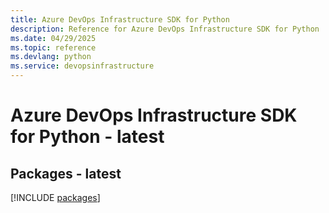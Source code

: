 ```yaml
---
title: Azure DevOps Infrastructure SDK for Python
description: Reference for Azure DevOps Infrastructure SDK for Python
ms.date: 04/29/2025
ms.topic: reference
ms.devlang: python
ms.service: devopsinfrastructure
---
```

# Azure DevOps Infrastructure SDK for Python - latest
## Packages - latest
[!INCLUDE [packages](devops-infrastructure-index.md)]